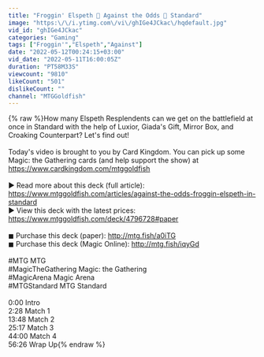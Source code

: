 ```yaml
---
title: "Froggin' Elspeth 🐸 Against the Odds 🐸 Standard"
image: "https:\/\/i.ytimg.com\/vi\/ghIGe4JCkac\/hqdefault.jpg"
vid_id: "ghIGe4JCkac"
categories: "Gaming"
tags: ["Froggin'","Elspeth","Against"]
date: "2022-05-12T00:24:15+03:00"
vid_date: "2022-05-11T16:00:05Z"
duration: "PT58M33S"
viewcount: "9810"
likeCount: "501"
dislikeCount: ""
channel: "MTGGoldfish"
---
```

{% raw %}How many Elspeth Resplendents can we get on the battlefield at once in Standard with the help of Luxior, Giada's Gift, Mirror Box, and Croaking Counterpart? Let's find out!<br /><br />Today's video is brought to you by Card Kingdom. You can pick up some Magic: the Gathering cards (and help support the show) at <a rel="nofollow" target="blank" href="https://www.cardkingdom.com/mtggoldfish">https://www.cardkingdom.com/mtggoldfish</a><br /><br />► Read more about this deck (full article): <a rel="nofollow" target="blank" href="https://www.mtggoldfish.com/articles/against-the-odds-froggin-elspeth-in-standard">https://www.mtggoldfish.com/articles/against-the-odds-froggin-elspeth-in-standard</a><br />► View this deck with the latest prices: <a rel="nofollow" target="blank" href="https://www.mtggoldfish.com/deck/4796728#paper">https://www.mtggoldfish.com/deck/4796728#paper</a><br /><br />◼ Purchase this deck (paper): <a rel="nofollow" target="blank" href="http://mtg.fish/a0iTG">http://mtg.fish/a0iTG</a><br />◼ Purchase this deck (Magic Online): <a rel="nofollow" target="blank" href="http://mtg.fish/iqyGd">http://mtg.fish/iqyGd</a><br /><br />#MTG MTG<br />#MagicTheGathering Magic: the Gathering<br />#MagicArena Magic Arena<br />#MTGStandard MTG Standard<br /><br />0:00 Intro<br />2:28 Match 1<br />13:48 Match 2<br />25:17 Match 3<br />44:00 Match 4<br />56:26 Wrap Up{% endraw %}
